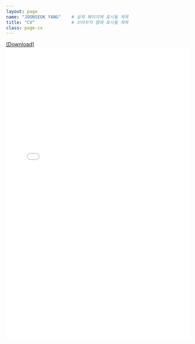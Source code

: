 ```yaml
---
layout: page
name: "JOONSEOK YANG"    # 실제 페이지에 표시될 제목
title: "CV"              # 브라우저 탭에 표시될 제목
class: page-cv
---
```


<div class="cv-page">
  <a href="/assets/pdf/CV_JoonYang_2025Spring.pdf" download>[Download]</a>
</div>

<iframe src="/assets/pdf/CV_JoonYang_2025Spring.pdf" width="100%" height="800px" frameborder="0"></iframe>

